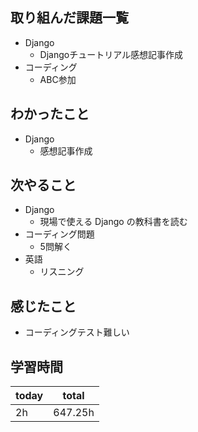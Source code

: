 ## 取り組んだ課題一覧
- Django
	- Djangoチュートリアル感想記事作成
- コーディング
	- ABC参加
## わかったこと
- Django
	- 感想記事作成
## 次やること
- Django
	- 現場で使える Django の教科書を読む
- コーディング問題
	- 5問解く
- 英語
	- リスニング
## 感じたこと
- コーディングテスト難しい
## 学習時間

| today | total   |
| ----- | ------- |
| 2h    | 647.25h |

